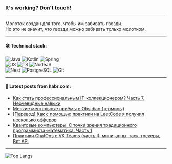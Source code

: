 ### It's working? Don't touch!

---
Молоток создан для того, чтобы им забивать гвозди. <br>
Но это не значит, что гвозди можно забивать только молотком.

---

#### 🛠️ Technical stack:

![Java](https://img.shields.io/badge/Java-informational?logo=Oracle&style=flat&logoColor=white&color=FF4500)
![Kotlin](https://img.shields.io/badge/Kotlin-informational?logo=Kotlin&style=flat&logoColor=white&color=774D97)
![Spring](https://img.shields.io/badge/SpringBoot-informational?logo=SpringBoot&style=flat&logoColor=white&color=6DB33F) <br>
![JS](https://img.shields.io/badge/JS-informational?logo=javaScript&style=flat&logoColor=black&color=F7Df1E)
![TS](https://img.shields.io/badge/TypeScript-informational?logo=typeScript&style=flat&logoColor=black&color=0667A8)
![NodeJS](https://img.shields.io/badge/NodeJS-informational?logo=node.js&style=flat&logoColor=white&color=70A760) <br>
![Nest](https://img.shields.io/badge/NestJS-informational?logo=NestJS&style=flat&logoColor=white&color=E0234E)
![PostgreSQL](https://img.shields.io/badge/PostgreSQL-informational?logo=PostgreSQL&style=flat&logoColor=white&color=DAA520)
![Git](https://img.shields.io/badge/Git-informational?logo=git&style=flat&logoColor=white&color=778899)

___

#### 💬 Latest posts from habr.com:

<!-- BLOG-POST-LIST:START -->
- [Как стать профессиональным IT-коллекционером? Часть 7. Неочевидные навыки](https://habr.com/ru/companies/glowbyte/articles/751068/?utm_source=habrahabr&utm_medium=rss&utm_campaign=751068)
- [Мелкие ментальные приёмы в Obsidian &lpar;термины&rpar;](https://habr.com/ru/articles/751066/?utm_source=habrahabr&utm_medium=rss&utm_campaign=751066)
- [[Перевод] Как с помощью практики на LeetCode я получил несколько офферов](https://habr.com/ru/companies/sportmaster_lab/articles/751032/?utm_source=habrahabr&utm_medium=rss&utm_campaign=751032)
- [Квантовые компьютеры. С точки зрения традиционного программиста-математика. Часть 1](https://habr.com/ru/articles/746786/?utm_source=habrahabr&utm_medium=rss&utm_campaign=746786)
- [Практики ChatOps с VK Teams &lpar;часть I&rpar;: мини-аппы, таск-трекеры, Bot API](https://habr.com/ru/companies/vk/articles/750206/?utm_source=habrahabr&utm_medium=rss&utm_campaign=750206)
<!-- BLOG-POST-LIST:END -->

---
[![Top Langs](https://github-readme-stats-git-master-advtsetting-gmailcom.vercel.app/api/top-langs/?username=zloylis&langs_count=10&hide_title=false&title_color=e6edf3&size_weight=0.5&count_weight=0.5&layout=compact&hide_border=true&theme=dracula)](https://github.com/zloylis)

<!-- ![GitHub stats](https://github-readme-stats-git-master-advtsetting-gmailcom.vercel.app/api?username=zloylis&show_icons=true&hide_border=true&theme=dracula&hide_title=true&include_all_commits=true&count_private=true&hide=contribs&hide_rank=true) -->

